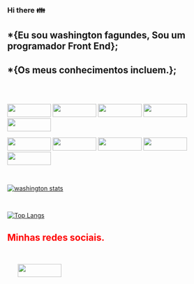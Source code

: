 ### Hi there :family:
<h2>*{Eu sou washington fagundes, Sou um programador Front End};</h2>

<h2>*{Os meus conhecimentos incluem.};</h2>

<br>
<br>

<span><img width="100px" height="30px" src="https://img.shields.io/badge/HTML-239120?style=for-the-badge&logo=html5&logoColor=white"/></span>
<span><img width="100px" height="30px" src="https://img.shields.io/badge/CSS-239120?&style=for-the-badge&logo=css3&logoColor=white " /></span>
<span><img width="100px" height="30px" src="https://img.shields.io/badge/JavaScript-F7DF1E?style=for-the-badge&logo=javascript&logoColor=black " />
</span><span><img width="100px" height="30px" src="https://img.shields.io/badge/TypeScript-007ACC?style=for-the-badge&logo=typescript&logoColor=white" />
</span>
<span><img width="100px" height="30px" src="https://img.shields.io/badge/React-20232A?style=for-the-badge&logo=react&logoColor=61DAFB"/>
</span>

<span><img width="100px" height="30px" src="https://img.shields.io/badge/GIT-E44C30?style=for-the-badge&logo=git&logoColor=white" /></span>
<span><img width="100px" height="30px" src="https://img.shields.io/badge/GitHub-100000?style=for-the-badge&logo=github&logoColor=white " /></span>
<span><img width="100px" height="30px" src="https://img.shields.io/badge/Figma-F24E1E?style=for-the-badge&logo=figma&logoColor=white" /></span>
<span><img width="100px" height="30px" src="https://img.shields.io/badge/sublime_text-%23575757.svg?&style=for-the-badge&logo=sublime-text&logoColor=important" /></span>
<span><img width="100px" height="30px" src="https://img.shields.io/badge/Visual_Studio_Code-0078D4?style=for-the-badge&logo=visual%20studio%20code&logoColor=white" /></span>
  
  
    


  



   



 




   





<br>

 [![washington stats](https://github-readme-stats.vercel.app/api?username=wsaraujo23)](https://github.com/anuraghazra/github-readme-stats)
 
<br>

[![Top Langs](https://github-readme-stats.vercel.app/api/top-langs/?username=wsaraujo23)](https://github.com/anuraghazra/github-readme-stats)

<h2 style="color: red;">Minhas redes sociais.</h2>
<br>
 
<ul>
  <a href="https://www.linkedin.com/in/washington-araujo-ba457a264/"> <img width="100px" height="30px" src="https://img.shields.io/badge/LinkedIn-0077B5?style=for-the-badge&logo=linkedin&logoColor=white " /></a>
</ul>




  

